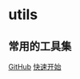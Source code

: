 <!-- _coverpage.md -->

# utils

## 常用的工具集

[GitHub](https://github.com/liangjiayu/utils)
[快速开始](/#快速开始)
